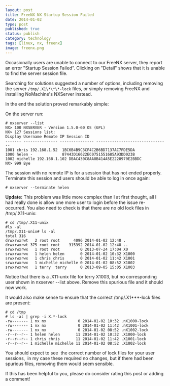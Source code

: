 ```yaml
--- 
layout: post 
title: FreeNX NX Startup Session Failed
date: 2014-01-02
type: post 
published: true 
status: publish
category: technology
tags: [linux, nx, freenx]
image: freenx.png
---
```


Occasionally users are unable to connect to our FreeNX server, they
report an error "Startup Session Failed". Clicking on "Detail" shows
that it is unable to find the server session file.

Searching for solutions suggested a number of options, including
removing the server `/tmp/.X1\*\*\*-lock` files, or simply removing FreeNX
and installing NoMachine's NXServer instead.

<!--more-->

In the end the solution proved remarkably simple:

On the server run:

    # nxserver --list
    NX> 100 NXSERVER - Version 1.5.0-60 OS (GPL)
    NX> 127 Sessions list:
    Display Username Remote IP Session ID
    ------- --------------- --------------- --------------------------------
    1001 chris 192.168.1.52  1BC6B4B9C3CF4C2B6BD7137AC7FDE5DA
    1000 helen -             87443D16622EC0751551685A93DD023B
    1002 michelle 192.168.1.102 DBAC430C8AA8B414A5E2228970E2BBDC
    NX> 999 Bye

The session with no remote IP is for a session that has not ended
properly. Terminate this session and users should be able to log in once
again:

    # nxserver --terminate helen

**Update:** This problem was little more complex than I at first
thought, all I had really done is allow one more user to login before
the issue re-occurred. You also need to check is that there are no old
lock files in /tmp/.X11-unix:

    # cd /tmp/.X11-unix
    #ls -al
    /tmp/.X11-unix# ls -al
    total 316
    drwxrwxrwt   2 root root      4096 2014-01-02 12:48 .
    drwxrwxrwt 375 root root    315392 2014-01-02 12:48 ..
    srwxrwxrwx   1 root root         0 2013-07-24 17:04 X0
    srwxrwxrwx   1 helen helen       0 2014-01-02 10:32 X1000
    srwxrwxrwx   1 chris chris       0 2014-01-02 11:42 X1001
    srwxrwxrwx   1 michelle michelle 0 2014-01-02 08:52 X1002
    srwxrwxrwx   1 terry  terry      0 2013-09-05 15:05 X1003

Notice that there is a .X11-unix file for terry X1003, but no
corresponding user shown in nxserver --list above. Remove this spurious
file and it should now work.

It would also make sense to ensure that the correct /tmp/.X1\*\*\*-lock
files are present:

    # cd /tmp
    # ls -al | grep -i X.*-lock
    -rw------- 1 nx nx              0 2014-01-02 10:32 .nX1000-lock
    -rw------- 1 nx nx              0 2014-01-02 11:42 .nX1001-lock
    -rw------- 1 nx nx              0 2014-01-02 08:52 .nX1002-lock
    -r--r--r-- 1 helen helen       11 2014-01-02 10:32 .X1000-lock
    -r--r--r-- 1 chris chris       11 2014-01-02 11:42 .X1001-lock
    -r--r--r-- 1 michelle michelle 11 2014-01-02 08:52 .X1002-lock

You should expect to see  the correct number of lock files for your user
sessions,  in my case these required no changes, but if there had been
spurious files, removing them would seem sensible.

If this has been helpful to you, please do consider rating this post or
adding a comment!

